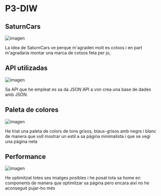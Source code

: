 # P3-DIW

## SaturnCars

![imagen](https://user-images.githubusercontent.com/91564971/219972414-6eef601a-2a8f-4935-8e36-5625b26bd186.png)

La idea de SaturnCars ve perque m'agraden molt es cotxos i en part m'agradaría montar una marca de cotxos feta per jo, 

## API utilizadas

![imagen](https://user-images.githubusercontent.com/91564971/219972215-c987e6fd-1977-43f2-8fa9-a77c3712c4ee.png)

Sa API que he empleat es sa da JSON API a von crea una base de dades amb JSON.

## Paleta de colores

![imagen](https://user-images.githubusercontent.com/91564971/219971930-789b2d0c-18de-49d4-8f78-d49e97dd9530.png)

He triat una paleta de colors de tons grisos, blaus-grisos amb negre i blanc de manera que vull mostrar un estil a sa página minimalista i que se vegi una página neta

## Performance

![imagen](https://user-images.githubusercontent.com/91564971/219971730-9d72cf3c-fa83-4875-b885-1a5041c1dc44.png)

He optimitzat totes ses imatges posibles i he posat tota sa home en components de manera que optimitzar sa página pero encara així no he aconseguit pujar-ho més
